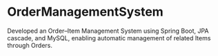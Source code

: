 # OrderManagementSystem
Developed an Order–Item Management System using Spring Boot, JPA cascade, and MySQL, enabling automatic management of related Items through Orders.
